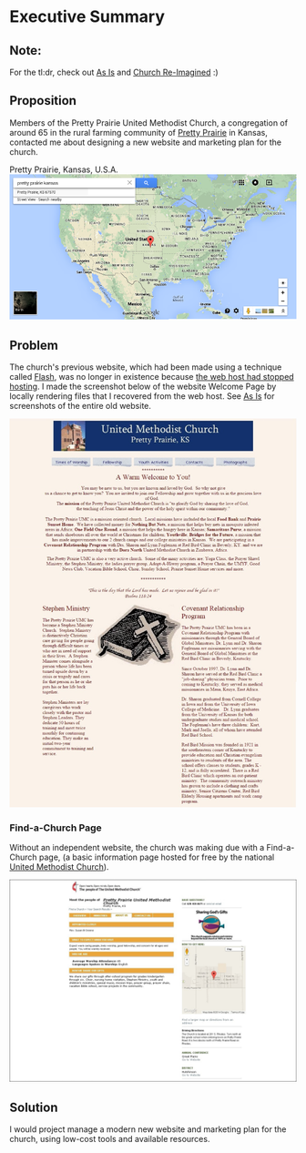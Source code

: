 # Executive Summary

## Note: 
For the tl:dr, check out [As Is](as_is.md) and [Church Re-Imagined](church_re-imagined.md) :) 

## Proposition

Members of the Pretty Prairie United Methodist Church, a congregation of around 65 in the rural farming community of [Pretty Prairie](http://en.wikipedia.org/wiki/Pretty_Prairie,_Kansas) in Kansas, contacted me about designing a new website and marketing plan for the church. 

Pretty Prairie, Kansas, U.S.A.
![](executive-summary/google-map-usa-pretty-prairie.png)

## Problem
The church's previous website, which had been made using a technique called [Flash](http://en.wikipedia.org/wiki/Adobe_Flash), was no longer in existence because [the web host had stopped hosting](https://kslib.info/1013/Blue-Skyways-Transition). I made the screenshot below of the website Welcome Page by locally rendering files that I recovered from the web host. See [As Is](as_is.md) for screenshots of the entire old website.

![](as-is/old-website-welcome-page.jpg)

### Find-a-Church Page

Without an independent website, the church was making due with a Find-a-Church page, (a basic information page hosted for free by the national [United Methodist Church](http://www.umc.org)).

![](as-is/find-a-church-about-us.jpg)

## Solution

I would project manage a modern new website and marketing plan for the church, using low-cost tools and available resources.
